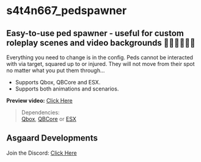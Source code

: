 # s4t4n667_pedspawner
## Easy-to-use ped spawner - useful for custom roleplay scenes and video backgrounds 👩🏼‍🚀👨🏼‍🎨

Everything you need to change is in the config. Peds cannot be interacted with via target, squared up to or injured. They will not move from their spot no matter what you put them through...

- Supports Qbox, QBCore and ESX.
- Supports both animations and scenarios.

**Preview video:** [Click Here](https://youtu.be/q9iThh3LUUc)
<br>

> Dependencies:
> <br>
> [Qbox](https://github.com/Qbox-project/), [QBCore](https://github.com/qbcore-framework) or [ESX](https://github.com/esx-framework/esx_core)

## Asgaard Developments
Join the Discord: [Click Here](https://discord.gg/eFsB5ZFxeq)

